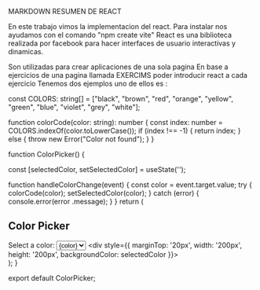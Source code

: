 MARKDOWN
RESUMEN DE REACT

En este trabajo vimos la implementacion del react.
Para instalar nos ayudamos con el comando "npm create vite"
React es una biblioteca realizada por facebook para hacer interfaces de usuario interactivas y dinamicas.

Son utilizadas para crear aplicaciones de una sola pagina
En base a ejercicios de una pagina llamada EXERCIMS poder introducir react a cada ejercicio
Tenemos dos ejemplos uno de ellos es :

const COLORS: string[] = ["black", "brown", "red", "orange", "yellow", "green", "blue", "violet", "grey", "white"];

function colorCode(color: string): number {
  const index: number = COLORS.indexOf(color.toLowerCase());
  if (index !== -1) {
    return index;
  } else {
    throw new Error("Color not found");
  }
}

function ColorPicker() {
  
  const [selectedColor, setSelectedColor] = useState<string>('');

  
  function handleColorChange(event) {
    const color = event.target.value;
    try {
      colorCode(color);
      setSelectedColor(color);
    } catch (error) {
      console.error(error .message);
    }
  }
  return (
    <div>
      <h2>Color Picker</h2>
      <label htmlFor="colorSelect">Select a color:</label>
      <select id="colorSelect" onChange={handleColorChange}>
        {COLORS.map((color, index) => (
          <option key={index} value={color}>{color}</option>
        ))}
      </select>
      <div style={{ marginTop: '20px', width: '200px', height: '200px', backgroundColor: selectedColor }}></div>
    </div>
  );
}

export default ColorPicker;


